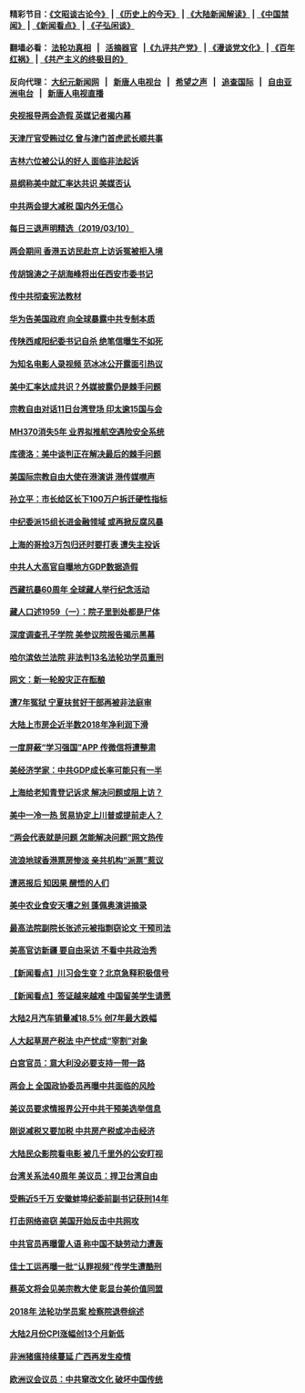 #### 精彩节目：[《文昭谈古论今》](http://155.138.205.71/wenzhao) | [《历史上的今天》](http://155.138.205.71/today-in-history) | [《大陆新闻解读》](http://155.138.205.71/ntdtv-comedy) | [《中国禁闻》](http://155.138.205.71/ntdtv-news) | [《新闻看点》](http://155.138.205.71/news-insight) | [《子弘闲谈》](http://155.138.205.71/zihongxiantan/) 

 #### 翻墙必看： [法轮功真相](http://155.138.205.71:10000/videos/truth.html) &nbsp;&nbsp;|&nbsp;&nbsp; [活摘器官](http://155.138.205.71:10000/videos/res/Organs/) &nbsp;&nbsp;|[《九评共产党》](http://155.138.205.71:10000/videos/jiuping) | [《漫谈党文化》](http://155.138.205.71:10000/videos/mtdwh) | [《百年红祸》](http://155.138.205.71:10000/videos/bnhh) | [《共产主义的终极目的》](http://155.138.205.71:10000/videos/res/zjmd) 

 #### 反向代理： [大纪元新闻网](http://155.138.205.71:10080/) &nbsp;&nbsp;|&nbsp;&nbsp; [新唐人电视台](http://155.138.205.71:8000/) &nbsp;&nbsp;|&nbsp;&nbsp; [希望之声](http://155.138.205.71:8200/) &nbsp;&nbsp;|&nbsp;&nbsp; [追查国际](http://155.138.205.71:10010/) &nbsp;&nbsp;|&nbsp;&nbsp; [自由亚洲电台](http://155.138.205.71:9800/) &nbsp;&nbsp;|&nbsp;&nbsp; [新唐人电视直播](http://155.138.205.71/) 

#### [央视报导两会造假 英媒记者揭内幕](../pages/nsc413/n11104469.md?t=03110636) 

#### [天津厅官受贿过亿 曾与津门首虎武长顺共事](../pages/nsc413/n11104151.md?t=03110636) 

#### [吉林六位被公认的好人 面临非法起诉](../pages/nsc413/n11102972.md?t=03110636) 


#### [易纲称美中就汇率达共识 美媒否认](../pages/nsc413/n11103848.md?t=03110636) 

#### [中共两会提大减税 国内外无信心](../pages/nsc413/n11096521.md?t=03110636) 

#### [每日三退声明精选（2019/03/10）](../pages/nsc413/n11104457.md?t=03110636) 

#### [两会期间 香港五访民赴京上访诉冤被拒入境](../pages/nsc413/n11104138.md?t=03110636) 

#### [传胡锦涛之子胡海峰将出任西安市委书记](../pages/nsc413/n11104161.md?t=03110636) 

#### [传中共彻查宪法教材](../pages/nsc413/n11101437.md?t=03110636) 

#### [华为告美国政府 向全球暴露中共专制本质](../pages/nsc413/n11103743.md?t=03110636) 

#### [传陕西咸阳纪委书记自杀 绝笔信曝生不如死](../pages/nsc413/n11103678.md?t=03110636) 

#### [为知名电影人录视频 范冰冰公开露面引热议](../pages/nsc413/n11103371.md?t=03110636) 

#### [美中汇率达成共识？外媒披露仍是棘手问题](../pages/nsc413/n11103529.md?t=03110636) 

#### [宗教自由对话11日台湾登场 印太逾15国与会](../pages/nsc413/n11102820.md?t=03110636) 

#### [MH370消失5年 业界拟推航空遇险安全系统](../pages/nsc413/n11103561.md?t=03110636) 

#### [库德洛：美中谈判正在解决最后的棘手问题](../pages/nsc413/n11103536.md?t=03110636) 

#### [美国际宗教自由大使在港演讲 港传媒噤声](../pages/nsc413/n11103544.md?t=03110636) 

#### [孙立平：市长给区长下100万户拆迁硬性指标](../pages/nsc413/n11103448.md?t=03110636) 

#### [中纪委派15组长进金融领域 或再掀反腐风暴](../pages/nsc413/n11103497.md?t=03110636) 

#### [上海的哥捡3万包归还时要打表 遭失主投诉](../pages/nsc413/n11103137.md?t=03110636) 

#### [中共人大高官自曝地方GDP数据造假](../pages/nsc413/n11103146.md?t=03110636) 

#### [西藏抗暴60周年 全球藏人举行纪念活动](../pages/nsc413/n11103138.md?t=03110636) 

#### [藏人口述1959（一）：院子里到处都是尸体](../pages/nsc413/n11103087.md?t=03110636) 


#### [深度调查孔子学院 美参议院报告揭示黑幕](../pages/nsc413/n11100131.md?t=03110636) 

#### [哈尔滨依兰法院 非法判13名法轮功学员重刑](../pages/nsc413/n11102327.md?t=03110636) 

#### [网文：新一轮股灾正在酝酿](../pages/nsc413/n11102650.md?t=03110636) 

#### [遭7年冤狱 宁夏扶贫好干部再被非法庭审](../pages/nsc413/n11102412.md?t=03110636) 

#### [大陆上市房企近半数2018年净利润下滑](../pages/nsc413/n11102353.md?t=03110636) 

#### [一度屏蔽“学习强国”APP 传微信将遭整肃](../pages/nsc413/n11102032.md?t=03110636) 

#### [美经济学家：中共GDP成长率可能只有一半](../pages/nsc413/n11102461.md?t=03110636) 

#### [上海给老知青登记诉求 解决问题或阻上访？](../pages/nsc413/n11102106.md?t=03110636) 

#### [美中一冷一热 贸易协定上川普或提前走人？](../pages/nsc413/n11102055.md?t=03110636) 

#### [“两会代表就是问题 怎能解决问题”网文热传](../pages/nsc413/n11102039.md?t=03110636) 

#### [流浪地球香港票房惨淡 亲共机构“派票”惹议](../pages/nsc413/n11101887.md?t=03110636) 

#### [遭恶报后 知因果 醒悟的人们](../pages/nsc413/n11088531.md?t=03110636) 

#### [美中农业食安天壤之别 蓬佩奥演讲摘录](../pages/nsc413/n11102067.md?t=03110636) 

#### [最高法院副院长张述元被指剽窃论文 干预司法](../pages/nsc413/n11101829.md?t=03110636) 

#### [美高官访新疆 要自由采访 不看中共政治秀](../pages/nsc413/n11101835.md?t=03110636) 

#### [【新闻看点】川习会生变？北京急释积极信号](../pages/nsc413/n11101718.md?t=03110636) 

#### [【新闻看点】签证越来越难 中国留美学生请愿](../pages/nsc413/n11101670.md?t=03110636) 

#### [大陆2月汽车销量减18.5% 创7年最大跌幅](../pages/nsc413/n11101660.md?t=03110636) 

#### [人大起草房产税法 中产忧成“宰割”对象](../pages/nsc413/n11101800.md?t=03110636) 

#### [白宫官员：意大利没必要支持一带一路](../pages/nsc413/n11101722.md?t=03110636) 

#### [两会上 全国政协委员再曝中共面临的风险](../pages/nsc413/n11101650.md?t=03110636) 

#### [美议员要求情报界公开中共干预美选举信息](../pages/nsc413/n11101681.md?t=03110636) 

#### [刚说减税又要加税 中共房产税或冲击经济](../pages/nsc413/n11101560.md?t=03110636) 

#### [大陆民众影院看电影 被几千里外的公安盯视](../pages/nsc413/n11101527.md?t=03110636) 

#### [台湾关系法40周年 美议员：捍卫台湾自由](../pages/nsc413/n11101525.md?t=03110636) 

#### [受贿近5千万 安徽蚌埠纪委前副书记获刑14年](../pages/nsc413/n11101167.md?t=03110636) 


#### [打击网络盗窃 美国开始反击中共网攻](../pages/nsc413/n11099537.md?t=03110636) 

#### [中共官员再曝雷人语 称中国不缺劳动力遭轰](../pages/nsc413/n11101459.md?t=03110636) 

#### [佳士工运再曝一批“认罪视频”传学生遭酷刑](../pages/nsc413/n11101296.md?t=03110636) 

#### [蔡英文将会见美宗教大使 彰显台美价值同盟](../pages/nsc413/n11101381.md?t=03110636) 

#### [2018年 法轮功学员案 检察院退卷综述](../pages/nsc413/n11096753.md?t=03110636) 

#### [大陆2月份CPI涨幅创13个月新低](../pages/nsc413/n11100879.md?t=03110636) 

#### [非洲猪瘟持续蔓延 广西再发生疫情](../pages/nsc413/n11100280.md?t=03110636) 

#### [欧洲议会议员：中共窜改文化 破坏中国传统](../pages/nsc413/n11100491.md?t=03110636) 

